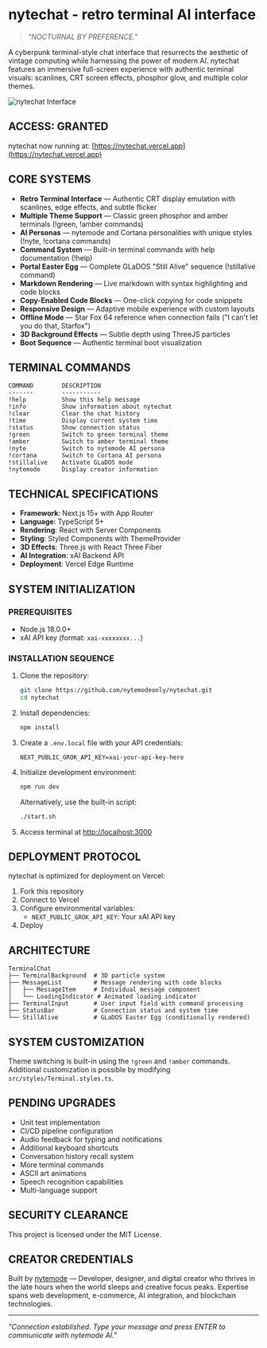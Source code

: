 # nytechat - retro terminal AI interface

> _"NOCTURNAL BY PREFERENCE."_

A cyberpunk terminal-style chat interface that resurrects the aesthetic of vintage computing while harnessing the power of modern AI. nytechat features an immersive full-screen experience with authentic terminal visuals: scanlines, CRT screen effects, phosphor glow, and multiple color themes.

![nytechat Interface](https://nytechat.vercel.app)

## ACCESS: GRANTED

nytechat now running at: [https://nytechat.vercel.app](https://nytechat.vercel.app)

## CORE SYSTEMS

- **Retro Terminal Interface** — Authentic CRT display emulation with scanlines, edge effects, and subtle flicker
- **Multiple Theme Support** — Classic green phosphor and amber terminals (!green, !amber commands)
- **AI Personas** — nytemode and Cortana personalities with unique styles (!nyte, !cortana commands)
- **Command System** — Built-in terminal commands with help documentation (!help)
- **Portal Easter Egg** — Complete GLaDOS "Still Alive" sequence (!stillalive command)
- **Markdown Rendering** — Live markdown with syntax highlighting and code blocks
- **Copy-Enabled Code Blocks** — One-click copying for code snippets
- **Responsive Design** — Adaptive mobile experience with custom layouts
- **Offline Mode** — Star Fox 64 reference when connection fails ("I can't let you do that, Starfox")
- **3D Background Effects** — Subtle depth using ThreeJS particles
- **Boot Sequence** — Authentic terminal boot visualization

## TERMINAL COMMANDS

```
COMMAND        DESCRIPTION
-------        -----------
!help          Show this help message
!info          Show information about nytechat
!clear         Clear the chat history
!time          Display current system time
!status        Show connection status
!green         Switch to green terminal theme
!amber         Switch to amber terminal theme
!nyte          Switch to nytemode AI persona
!cortana       Switch to Cortana AI persona
!stillalive    Activate GLaDOS mode
!nytemode      Display creator information
```

## TECHNICAL SPECIFICATIONS

- **Framework**: Next.js 15+ with App Router
- **Language**: TypeScript 5+
- **Rendering**: React with Server Components
- **Styling**: Styled Components with ThemeProvider
- **3D Effects**: Three.js with React Three Fiber
- **AI Integration**: xAI Backend API
- **Deployment**: Vercel Edge Runtime

## SYSTEM INITIALIZATION

### PREREQUISITES

- Node.js 18.0.0+
- xAI API key (format: `xai-xxxxxxxx...`)

### INSTALLATION SEQUENCE

1. Clone the repository:
   ```bash
   git clone https://github.com/nytemodeonly/nytechat.git
   cd nytechat
   ```

2. Install dependencies:
   ```bash
   npm install
   ```

3. Create a `.env.local` file with your API credentials:
   ```
   NEXT_PUBLIC_GROK_API_KEY=xai-your-api-key-here
   ```

4. Initialize development environment:
   ```bash
   npm run dev
   ```
   
   Alternatively, use the built-in script:
   ```bash
   ./start.sh
   ```

5. Access terminal at [http://localhost:3000](http://localhost:3000)

## DEPLOYMENT PROTOCOL

nytechat is optimized for deployment on Vercel:

1. Fork this repository
2. Connect to Vercel
3. Configure environmental variables:
   - `NEXT_PUBLIC_GROK_API_KEY`: Your xAI API key
4. Deploy

## ARCHITECTURE

```
TerminalChat
├── TerminalBackground  # 3D particle system
├── MessageList         # Message rendering with code blocks
│   ├── MessageItem     # Individual message component
│   └── LoadingIndicator # Animated loading indicator
├── TerminalInput       # User input field with command processing
├── StatusBar           # Connection status and system time
└── StillAlive          # GLaDOS Easter Egg (conditionally rendered)
```

## SYSTEM CUSTOMIZATION

Theme switching is built-in using the `!green` and `!amber` commands. Additional customization is possible by modifying `src/styles/Terminal.styles.ts`.

## PENDING UPGRADES

- Unit test implementation
- CI/CD pipeline configuration
- Audio feedback for typing and notifications
- Additional keyboard shortcuts
- Conversation history recall system
- More terminal commands
- ASCII art animations
- Speech recognition capabilities
- Multi-language support

## SECURITY CLEARANCE

This project is licensed under the MIT License.

## CREATOR CREDENTIALS

Built by [nytemode](https://nytemode.com) — Developer, designer, and digital creator who thrives in the late hours when the world sleeps and creative focus peaks. Expertise spans web development, e-commerce, AI integration, and blockchain technologies.

---

_"Connection established. Type your message and press ENTER to communicate with nytemode AI."_
